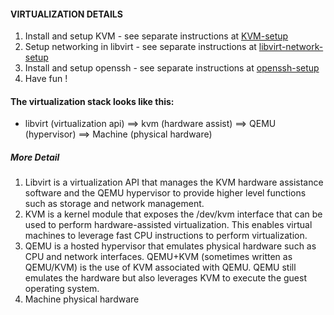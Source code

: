 #### VIRTUALIZATION DETAILS

1. Install and setup KVM - see separate instructions at [KVM-setup](KVM-setup.md)
2. Setup networking in libvirt - see separate instructions at [libvirt-network-setup](libvirt-network-setup.md)
3. Install and setup openssh - see separate instructions at [openssh-setup](openssh-setup.md)
4. Have fun !

#### The virtualization stack looks like this:
- libvirt (virtualization api) ==> kvm (hardware assist) ==> QEMU (hypervisor) ==> Machine (physical hardware)

##### More Detail
1. Libvirt is a virtualization API that manages the KVM hardware assistance software and the QEMU hypervisor to provide higher level functions such as storage and network management.
2. KVM is a kernel module that exposes the /dev/kvm interface that can be used to perform hardware-assisted virtualization. This enables virtual machines to leverage fast CPU instructions to perform virtualization.
3. QEMU is a hosted hypervisor that emulates physical hardware such as CPU and network interfaces.
QEMU+KVM (sometimes written as QEMU/KVM) is the use of KVM associated with QEMU. QEMU still emulates the hardware but also leverages KVM to execute the guest operating system.
4. Machine physical hardware
